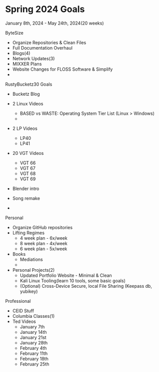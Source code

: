 # Spring 2024 Goals

January 8th, 2024 - May 24th, 2024(20 weeks)

ByteSize
 - Organize Repositories & Clean Files
 - Full Documentation Overhaul
 - Blogs(4)
 - Network Updates(3)
 - MIXXER Plans
 - Website Changes for FLOSS Software & Simplify
 -

RustyBucketz30 Goals
 - Bucketz Blog
 - 2 Linux Videos
 	- BASED vs WASTE: Operating System Tier List (Linux > Windows)
	- 
 - 2 LP Videos
 	- LP40
	- LP41
 - 20 VGT Videos
 	- VGT 66
	- VGT 67
	- VGT 68
	- VGT 69

 - Blender intro
 - Song remake
 -
        
Personal
 - Organize GitHub repositories
 - Lifting Regimes 
 	- 4 week plan - 6x/week
	- 8 week plan - 4x/week
	- 6 week plan - 5x/week
 - Books
 	- Mediations
	- 
 - Personal Projects(2)
	- Updated Portfolio Website - Minimal & Clean
	- Kali Linux Tooling(learn 10 tools, some basic goals)
	- (Optional) Cross-Device Secure, local File Sharing (Keepass db, yubikey)

Professional
 - CEID Stuff
 - Columbia Classes(1)
 - Ted Videos
 	- January 7th
	- January 14th
	- January 21st
	- January 28th
	- February 4th
	- February 11th
	- February 18th
	- February 25th

